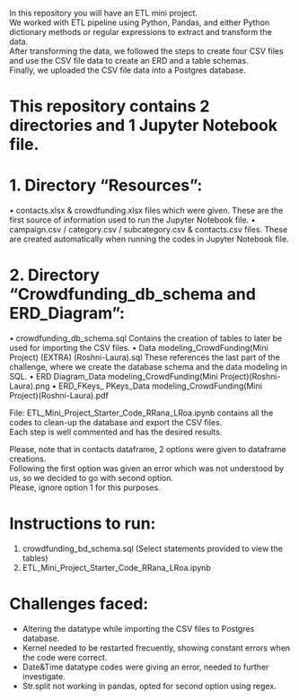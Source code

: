 In this repository you will have an ETL mini project.  
We worked with ETL pipeline using Python, Pandas, and either Python dictionary methods or regular expressions to extract and transform the data.  
After transforming the data, we followed the steps to create four CSV files and use the CSV file data to create an ERD and a table schemas.  
Finally, we uploaded the CSV file data into a Postgres database.

# This repository contains 2 directories and 1 Jupyter Notebook file.  

# 1. Directory “Resources”: 
•	contacts.xlsx & crowdfunding.xlsx files which were given. These are the first source of information used to run the Jupyter Notebook file.
•	campaign.csv / category.csv / subcategory.csv & contacts.csv files. These are created automatically when running  the codes in Jupyter Notebook file.

# 2. Directory “Crowdfunding_db_schema and ERD_Diagram”: 
•	crowdfunding_db_schema.sql Contains the creation of tables to later be used for importing the CSV files.
•	Data modeling_CrowdFunding(Mini Project) (EXTRA) (Roshni-Laura).sql These references the last part of the challenge, where we create the database schema and the data modeling in SQL.
•	ERD Diagram_Data modeling_CrowdFunding(Mini Project)(Roshni-Laura).png
•	ERD_FKeys_ PKeys_Data modeling_CrowdFunding(Mini Project)(Roshni-Laura).pdf

File: ETL_Mini_Project_Starter_Code_RRana_LRoa.ipynb contains all the codes to clean-up the database and export the CSV files.   
Each step is well commented and has the desired results.  

Please, note that in contacts dataframe, 2 options were given to dataframe creations.  
Following the first option was given an error which was not understood by us, so we decided to go with second option.  
Please, ignore option 1 for this purposes.

# Instructions to run:
1.	crowdfunding_bd_schema.sql (Select statements provided to view the tables)
2.	ETL_Mini_Project_Starter_Code_RRana_LRoa.ipynb

# Challenges faced:

- Altering the datatype while importing the CSV files to Postgres database.
- Kernel needed to be restarted frecuently, showing constant errors when the code were correct.
- Date&Time datatype codes were giving an error, needed to further investigate.
- Str.split not working in pandas, opted for second option using regex.
